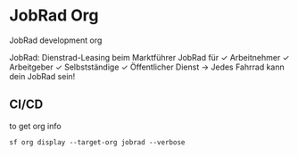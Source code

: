 # JobRad Org

JobRad development org

JobRad: Dienstrad-Leasing beim Marktführer JobRad für ✓ Arbeitnehmer ✓ Arbeitgeber ✓ Selbstständige ✓ Öffentlicher Dienst → Jedes Fahrrad kann dein JobRad sein!





## CI/CD

to get org info

    sf org display --target-org jobrad --verbose